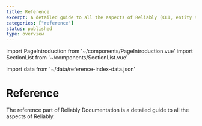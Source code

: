 ```yaml
---
title: Reference
excerpt: A detailed guide to all the aspects of Reliably (CLI, entity server...)
categories: ["reference"]
status: published
type: overview
---
```

import PageIntroduction from '~/components/PageIntroduction.vue'
import SectionList from '~/components/SectionList.vue'

import data from '~/data/reference-index-data.json'

# Reference

<PageIntroduction>
  The reference part of Reliably Documentation is a detailed guide to all the aspects of Reliably.
</PageIntroduction>

<SectionList
    title="CLI"
    categoryName="cli"
    description="Complete reference guide for the Reliably CLI"
    link="/reference/cli/"
    :list="data.cli.links"
/>

<SectionList
    title="Entities"
    categoryName="entities"
    description="Complete reference guide for the Reliably Entity Server"
    link="/reference/entities/"
    :list="data.entities.links"
/>
